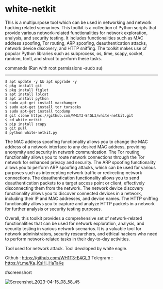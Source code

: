 # white-netkit
This is a multipurpose tool which can be used in networking and network hacking related scenarioes.
This toolkit is a collection of Python scripts that provide various network-related functionalities for network exploration, analysis, and security testing. It includes functionalities such as MAC address spoofing, Tor routing, ARP spoofing, deauthentication attacks, network device discovery, and HTTP sniffing. The toolkit makes use of popular Python libraries such as subprocess, os, time, scapy, socket, random, fcntl, and struct to perform these tasks.

commands (Run with root permissions -sudo su)
_______________
	$ apt update -y && apt upgrade -y
	$ pkg install git
	$ pkg install figlet
	$ apt install lolcat
  	$ apt install python
	$ sudo apt-get install macchanger
	$ sudo apt-get install tor torsocks
	$ sudo apt-get install tcpdump
	$ git clone https://github.com/WH1T3-E4GL3/white-netkit.git
	$ cd white-netkit
	$ pip install scapy
	$ git pull
	$ python white-netkit.py


The MAC address spoofing functionality allows you to change the MAC address of a network interface to any desired MAC address, providing anonymity and security in network communication. The Tor routing functionality allows you to route network connections through the Tor network for enhanced privacy and security. The ARP spoofing functionality allows you to perform ARP spoofing attacks, which can be used for various purposes such as intercepting network traffic or redirecting network connections. The deauthentication functionality allows you to send deauthentication packets to a target access point or client, effectively disconnecting them from the network. The network device discovery functionality allows you to discover connected devices in a network, including their IP and MAC addresses, and device names. The HTTP sniffing functionality allows you to capture and analyze HTTP packets in a network for further analysis or security testing purposes.

Overall, this toolkit provides a comprehensive set of network-related functionalities that can be used for network exploration, analysis, and security testing in various network scenarios. It is a valuable tool for network administrators, security researchers, and ethical hackers who need to perform network-related tasks in their day-to-day activities.

Tool used for network attack.
Tool devoloped by white eagle.

Github   : https://github.com/WH1T3-E4GL3
Telegram : https://t.me/Ka_KsHi_HaTaKe

#screenshort

![Screenshot_2023-04-15_08_58_45](https://user-images.githubusercontent.com/118425907/232225639-a079da32-6464-4583-9536-76530ebaa245.png)


